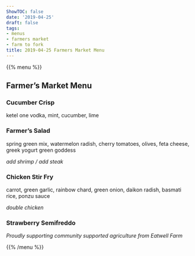 ```yaml
---
ShowTOC: false
date: '2019-04-25'
draft: false
tags:
- menus
- farmers market
- farm to fork
title: 2019-04-25 Farmers Market Menu
---
```


{{% menu %}}

## Farmer’s Market Menu

### Cucumber Crisp

ketel one vodka, mint, cucumber, lime

### Farmer’s Salad

spring green mix, watermelon radish, cherry tomatoes,
olives, feta cheese, greek yogurt green goddess

*add shrimp / add steak*

### Chicken Stir Fry

carrot, green garlic, rainbow chard, green onion,
daikon radish, basmati rice, ponzu sauce

*double chicken*

### Strawberry Semifreddo


*Proudly supporting community supported agriculture from Eatwell Farm*

{{% /menu %}} 
